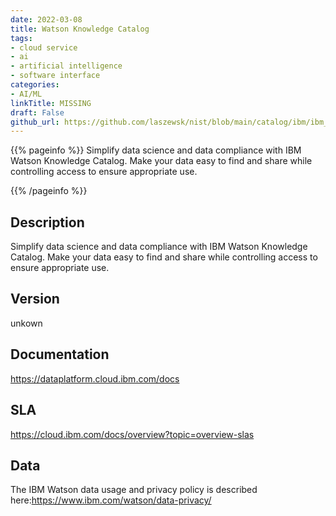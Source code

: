 ```yaml
---
date: 2022-03-08
title: Watson Knowledge Catalog
tags: 
- cloud service
- ai
- artificial intelligence
- software interface
categories: 
- AI/ML
linkTitle: MISSING
draft: False         
github_url: https://github.com/laszewsk/nist/blob/main/catalog/ibm/ibm_watson_knowledge_catalog.yaml
---
```


{{% pageinfo %}}
Simplify data science and data compliance with IBM Watson Knowledge
Catalog. Make your data easy to find and share while controlling
access to ensure appropriate use.

{{% /pageinfo %}}

## Description

Simplify data science and data compliance with IBM Watson Knowledge
Catalog. Make your data easy to find and share while controlling
access to ensure appropriate use.


## Version

unkown

## Documentation

https://dataplatform.cloud.ibm.com/docs

## SLA

https://cloud.ibm.com/docs/overview?topic=overview-slas

## Data

The IBM Watson data usage and privacy policy is described here:https://www.ibm.com/watson/data-privacy/
